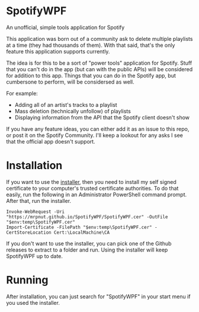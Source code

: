 # SpotifyWPF
An unofficial, simple tools application for Spotify

This application was born out of a community ask to delete multiple playlists at a time (they had thousands of them).  With that said,
that's the only feature this application supports currently.

The idea is for this to be a sort of "power tools" application for Spotify.  Stuff that you can't do in the app (but can with the public APIs)
will be considered for addition to this app.  Things that you can do in the Spotify app, but cumbersone to perform, will be considersed as
well.

For example:
* Adding all of an artist's tracks to a playlist
* Mass deletion (technically unfollow) of playlists
* Displaying information from the API that the Spotify client doesn't show

If you have any feature ideas, you can either add it as an issue to this repo, or post it on the Spotify Community.  I'll keep a lookout
for any asks I see that the official app doesn't support.

# Installation

If you want to use the [installer](https://mrpnut.github.io/SpotifyWPF/SpotifyWPF.appinstaller), then you need to install my self signed certificate to your computer's trusted certificate authorities.
To do that easily, run the following in an Administrator PowerShell command prompt.  After that, run the installer.

```
Invoke-WebRequest -Uri "https://mrpnut.github.io/SpotifyWPF/SpotifyWPF.cer" -OutFile "$env:temp\SpotifyWPF.cer"
Import-Certificate -FilePath "$env:temp\SpotifyWPF.cer" -CertStoreLocation Cert:\LocalMachine\CA
```

If you don't want to use the installer, you can pick one of the Github releases to extract to a folder and run.
Using the installer will keep SpotifyWPF up to date.

# Running

After installation, you can just search for "SpotifyWPF" in your start menu if you used the installer.

